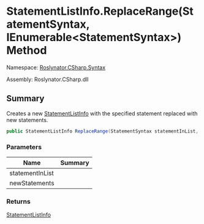 # StatementListInfo\.ReplaceRange\(StatementSyntax, IEnumerable\<StatementSyntax>\) Method

Namespace: [Roslynator.CSharp.Syntax](../../README.md)

Assembly: Roslynator\.CSharp\.dll

## Summary

Creates a new [StatementListInfo](../README.md) with the specified statement replaced with new statements\.

```csharp
public StatementListInfo ReplaceRange(StatementSyntax statementInList, IEnumerable<StatementSyntax> newStatements)
```

### Parameters

| Name | Summary |
| ---- | ------- |
| statementInList | |
| newStatements | |

### Returns

[StatementListInfo](../README.md)

